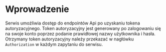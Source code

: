 # Wprowadzenie
Serwis umożliwia dostęp do endpointów Api po uzyskaniu tokena autoryzacyjnego. Token autoryzacyjny jest generowany po zalogowaniu się na swoje konto poprzez podanie prawidłowej nazwy użytkownika i hasła. Otrzymany token autoryzacyjny należy przekazać w nagłówku `Authorization` w każdym zapytaniu do serwisu.
